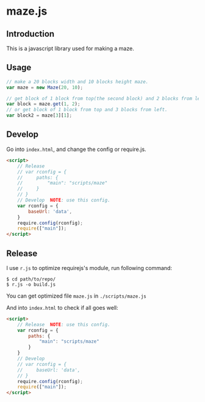 # maze.js

## Introduction

This is a javascript library used for making a maze.

## Usage

```javascript
// make a 20 blocks width and 10 blocks height maze.
var maze = new Maze(20, 10);

// get block of 1 block from top(the second block) and 2 blocks from left(the 3rd block).
var block = maze.get(1, 2);
// or get block of 1 block from top and 3 blocks from left.
var block2 = maze[3][1];
```

## Develop

Go into `index.html`, and change the config or require.js.

```html
<script>
    // Release
    // var rconfig = {
    //     paths: {
    //         "main": "scripts/maze"
    //     }
    // }
    // Develop  NOTE: use this config.
    var rconfig = {
        baseUrl: 'data',
    }
    require.config(rconfig);
    require(["main"]);
</script>
```

## Release

I use `r.js` to optimize requirejs's module, run following command:

```shell
$ cd path/to/repo/
$ r.js -o build.js
```

You can get optimized file `maze.js` in `./scripts/maze.js`

And into `index.html` to check if all goes well:

```html
<script>
    // Release  NOTE: use this config.
    var rconfig = {
        paths: {
            "main": "scripts/maze"
        }
    }
    // Develop
    // var rconfig = {
    //     baseUrl: 'data',
    // }
    require.config(rconfig);
    require(["main"]);
</script>
```